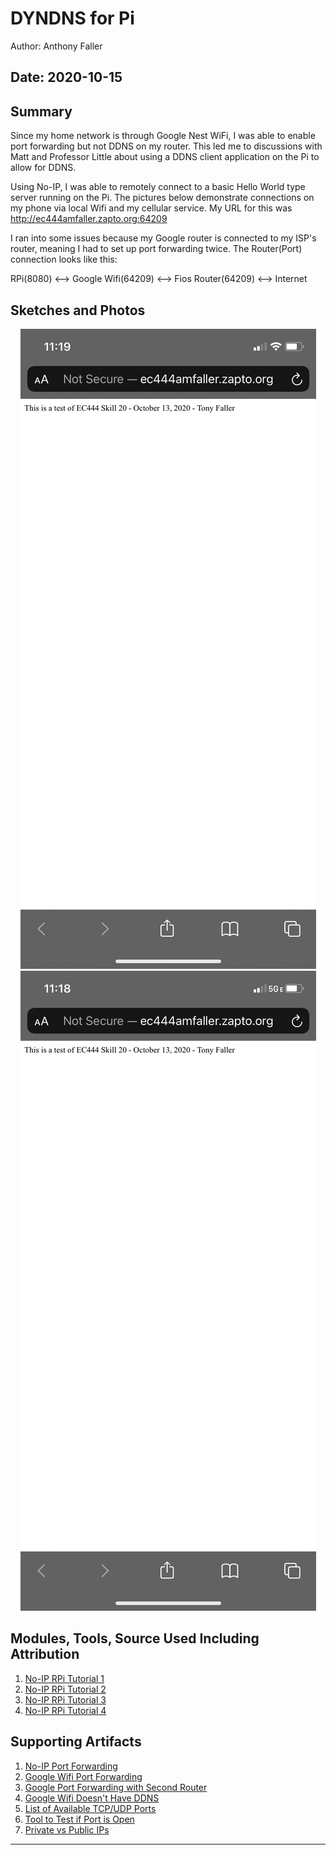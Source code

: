 #  DYNDNS for Pi

Author: Anthony Faller

Date: 2020-10-15
-----

## Summary
Since my home network is through Google Nest WiFi, I was able to enable port forwarding but not DDNS on my router. This led me to discussions with Matt and Professor Little about using a DDNS client application on the Pi to allow for DDNS. 

Using No-IP, I was able to remotely connect to a basic Hello World type server running on the Pi. The pictures below demonstrate connections on my phone via local Wifi and my cellular service. My URL for this was http://ec444amfaller.zapto.org:64209

I ran into some issues because my Google router is connected to my ISP's router, meaning I had to set up port forwarding twice. The Router(Port) connection looks like this:

RPi(8080)  <-->  Google Wifi(64209)  <-->  Fios Router(64209)  <-->  Internet

## Sketches and Photos
<center><img src="./images/Connection_Wifi.PNG" /></center>  
<center><img src="./images/Connection_CellData.PNG" /></center>  

## Modules, Tools, Source Used Including Attribution
1. [No-IP RPi Tutorial 1](https://www.noip.com/support/knowledgebase/install-ip-duc-onto-raspberry-pi/)
2. [No-IP RPi Tutorial 2](https://averagemaker.com/2013/09/using-raspberry-pi-as-noip-client.html)
3. [No-IP RPi Tutorial 3](https://www.slicethepi.co.uk/how-to-install-no-ip-on-raspberry-pi/)
4. [No-IP RPi Tutorial 4](https://peppe8o.com/how-to-configure-no-ip-duc-service-in-your-raspberry-pi/)

## Supporting Artifacts
1. [No-IP Port Forwarding](https://www.raspberrypi.org/forums/viewtopic.php?t=134105)
2. [Google Wifi Port Forwarding](https://support.google.com/wifi/answer/6274503?hl=en)
3. [Google Port Forwarding with Second Router](https://support.google.com/googlenest/thread/33704178?hl=en)
4. [Google Wifi Doesn't Have DDNS](https://support.google.com/googlenest/thread/653373?hl=en)
5. [List of Available TCP/UDP Ports](https://en.wikipedia.org/wiki/List_of_TCP_and_UDP_port_numbers)
6. [Tool to Test if Port is Open](https://www.portchecktool.com/)
7. [Private vs Public IPs](https://whatismyipaddress.com/private-ip)

-----
